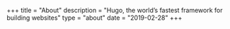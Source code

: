 
+++
title = "About"
description = "Hugo, the world’s fastest framework for building websites"
type = "about"
date = "2019-02-28"
+++
